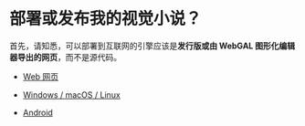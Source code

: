 # 部署或发布我的视觉小说？

首先，请知悉，可以部署到互联网的引擎应该是**发行版或由 WebGAL 图形化编辑器导出的网页**，而不是源代码。

- [Web 网页](web)

- [Windows / macOS / Linux](desktop)

- [Android](android)
